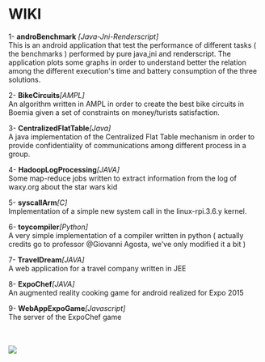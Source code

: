 <h1>WIKI</h1>

1- <b>androBenchmark</b> <i>[Java-Jni-Renderscript]</i> <br>
This is an android application that test the performance of different
tasks ( the benchmarks ) performed by pure java,jni and renderscript.
The application plots some graphs in order to understand better the relation among the different execution's time and battery consumption of the three solutions.

2- <b>BikeCircuits</b><i>[AMPL]</i> <br>
An algorithm written in AMPL in order to create the best bike circuits in Boemia given a set of constraints on money/turists satisfaction.

3- <b>CentralizedFlatTable</b><i>[Java]</i> <br>
A java implementation of the Centralized Flat Table mechanism in order to provide confidentiality of communications among different process in a group.

4- <b>HadoopLogProcessing</b><i>[JAVA]</i> <br>
Some map-reduce jobs written to extract information from the log of waxy.org about the star wars kid

5- <b>syscallArm</b><i>[C]</i> <br>
Implementation of a simple new system call in the linux-rpi.3.6.y kernel.

6- <b>toycompiler</b><i>[Python]</i> <br>
A very simple implementation of a compiler written in python ( actually credits go to professor @Giovanni Agosta, we've only modified it a bit )

7- <b>TravelDream</b><i>[JAVA]</i> <br>
A web application for a travel company written in JEE

8- <b>ExpoChef</b><i>[JAVA]</i> <br>
An augmented reality cooking game for android realized for Expo 2015 <br>

9- <b>WebAppExpoGame</b><i>[Javascript]</i> <br>
The server of the ExpoChef game 

<br><br>
<img src="https://fbcdn-profile-a.akamaihd.net/hprofile-ak-xpa1/v/t1.0-1/c23.23.291.291/s160x160/604043_207222906086168_752356469_n.jpg?oh=623f57e1b53e305cbe801c0b5f81e5ef&oe=5676791C&__gda__=1449967049_f59075e074fb93ee1aa4428e1e60fd4c">
